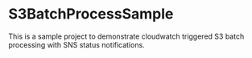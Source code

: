 # S3BatchProcessSample
This is a sample project to demonstrate cloudwatch triggered S3 batch processing with SNS status notifications.
